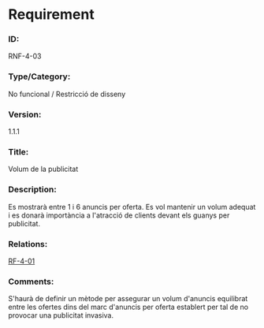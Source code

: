# Requirement

### ID:
RNF-4-03

### Type/Category:
No funcional / 	Restricció de disseny

### Version:
1.1.1

### Title:
Volum de la publicitat

### Description:
Es mostrarà entre 1 i 6 anuncis per oferta. Es vol mantenir un volum adequat i es donarà importància a l'atracció de clients devant els guanys per publicitat.

### Relations:
[RF-4-01](./RF-4-01.md)

### Comments:
S'haurà de definir un mètode per assegurar un volum d'anuncis equilibrat entre les ofertes dins del marc d'anuncis per oferta establert per tal de no provocar una publicitat invasiva.
